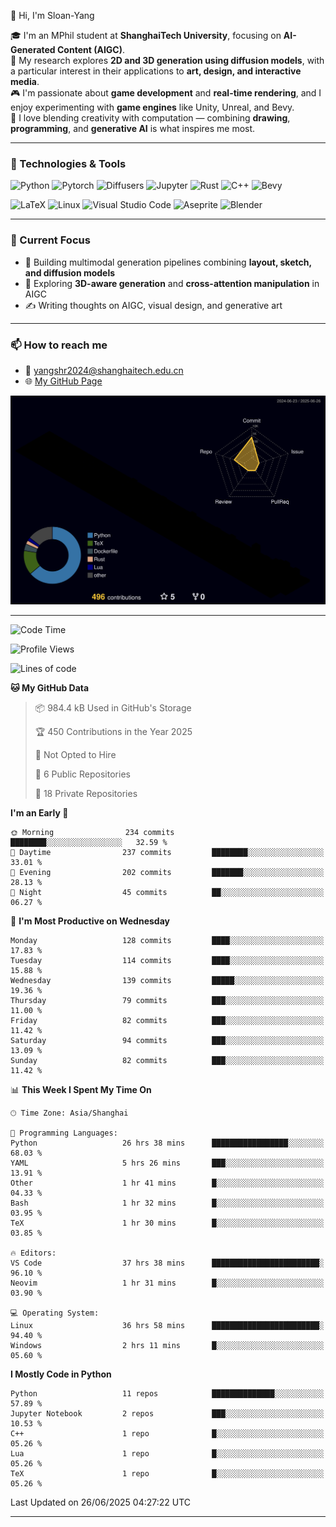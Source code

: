 👋 Hi, I'm Sloan-Yang

🎓 I'm an MPhil student at **ShanghaiTech University**, focusing on **AI-Generated Content (AIGC)**.  
🧠 My research explores **2D and 3D generation using diffusion models**, with a particular interest in their applications to **art, design, and interactive media**.  
🎮 I'm passionate about **game development** and **real-time rendering**, and I enjoy experimenting with **game engines** like Unity, Unreal, and Bevy.  
🎨 I love blending creativity with computation — combining **drawing**, **programming**, and **generative AI** is what inspires me most.

---

### 🧰 Technologies & Tools

![Python](https://img.shields.io/badge/python-%233776AB.svg?style=for-the-badge&logo=python&logoColor=white)
![Pytorch](https://img.shields.io/badge/pytorch-%23EE4C2C.svg?style=for-the-badge&logo=pytorch&logoColor=white)
![Diffusers](https://img.shields.io/badge/diffusers-HuggingFace-yellow?style=for-the-badge&logo=huggingface&logoColor=black)
![Jupyter](https://img.shields.io/badge/Jupyter-%23F37626.svg?style=for-the-badge&logo=Jupyter&logoColor=white)
![Rust](https://img.shields.io/badge/Rust-%23000000.svg?style=for-the-badge&logo=rust&logoColor=white)
![C++](https://img.shields.io/badge/C++-%2300599C.svg?style=for-the-badge&logo=c%2B%2B&logoColor=white)
![Bevy](https://img.shields.io/badge/Bevy-000000.svg?style=for-the-badge&logo=bevy&logoColor=white)

![LaTeX](https://img.shields.io/badge/LaTeX-47A141?style=for-the-badge&logo=latex&logoColor=white)
![Linux](https://img.shields.io/badge/Linux-FCC624?style=for-the-badge&logo=linux&logoColor=black)
![Visual Studio Code](https://img.shields.io/badge/VSCode-0078d7.svg?style=for-the-badge&logo=visual-studio-code&logoColor=white)
![Aseprite](https://img.shields.io/badge/Aseprite-FFFFFF?style=for-the-badge&logo=Aseprite&logoColor=%237D929E)
![Blender](https://img.shields.io/badge/Blender-F5792A?style=for-the-badge&logo=blender&logoColor=white)

---

### 🔭 Current Focus

- 🎨 Building multimodal generation pipelines combining **layout, sketch, and diffusion models**
- 🧪 Exploring **3D-aware generation** and **cross-attention manipulation** in AIGC
- ✍️ Writing thoughts on AIGC, visual design, and generative art

---

### 📫 How to reach me

- 📧 <a href="mailto:yangshr2024@shanghaitech.edu.cn">yangshr2024@shanghaitech.edu.cn</a>
- 🌐 [My GitHub Page](https://sloan-yang.github.io)  



![3D Profile](https://raw.githubusercontent.com/Sloan-Yang/Sloan-Yang/main/profile-3d-contrib/profile-night-rainbow.svg)

---


<!--START_SECTION:waka-->
![Code Time](http://img.shields.io/badge/Code%20Time-278%20hrs%2024%20mins-blue)

![Profile Views](http://img.shields.io/badge/Profile%20Views-4-blue)

![Lines of code](https://img.shields.io/badge/From%20Hello%20World%20I%27ve%20Written-2.0%20million%20lines%20of%20code-blue)

**🐱 My GitHub Data** 

> 📦 984.4 kB Used in GitHub's Storage 
 > 
> 🏆 450 Contributions in the Year 2025
 > 
> 🚫 Not Opted to Hire
 > 
> 📜 6 Public Repositories 
 > 
> 🔑 18 Private Repositories 
 > 
**I'm an Early 🐤** 

```text
🌞 Morning                234 commits         ████████░░░░░░░░░░░░░░░░░   32.59 % 
🌆 Daytime                237 commits         ████████░░░░░░░░░░░░░░░░░   33.01 % 
🌃 Evening                202 commits         ███████░░░░░░░░░░░░░░░░░░   28.13 % 
🌙 Night                  45 commits          ██░░░░░░░░░░░░░░░░░░░░░░░   06.27 % 
```
📅 **I'm Most Productive on Wednesday** 

```text
Monday                   128 commits         ████░░░░░░░░░░░░░░░░░░░░░   17.83 % 
Tuesday                  114 commits         ████░░░░░░░░░░░░░░░░░░░░░   15.88 % 
Wednesday                139 commits         █████░░░░░░░░░░░░░░░░░░░░   19.36 % 
Thursday                 79 commits          ███░░░░░░░░░░░░░░░░░░░░░░   11.00 % 
Friday                   82 commits          ███░░░░░░░░░░░░░░░░░░░░░░   11.42 % 
Saturday                 94 commits          ███░░░░░░░░░░░░░░░░░░░░░░   13.09 % 
Sunday                   82 commits          ███░░░░░░░░░░░░░░░░░░░░░░   11.42 % 
```


📊 **This Week I Spent My Time On** 

```text
🕑︎ Time Zone: Asia/Shanghai

💬 Programming Languages: 
Python                   26 hrs 38 mins      █████████████████░░░░░░░░   68.03 % 
YAML                     5 hrs 26 mins       ███░░░░░░░░░░░░░░░░░░░░░░   13.91 % 
Other                    1 hr 41 mins        █░░░░░░░░░░░░░░░░░░░░░░░░   04.33 % 
Bash                     1 hr 32 mins        █░░░░░░░░░░░░░░░░░░░░░░░░   03.95 % 
TeX                      1 hr 30 mins        █░░░░░░░░░░░░░░░░░░░░░░░░   03.85 % 

🔥 Editors: 
VS Code                  37 hrs 38 mins      ████████████████████████░   96.10 % 
Neovim                   1 hr 31 mins        █░░░░░░░░░░░░░░░░░░░░░░░░   03.90 % 

💻 Operating System: 
Linux                    36 hrs 58 mins      ████████████████████████░   94.40 % 
Windows                  2 hrs 11 mins       █░░░░░░░░░░░░░░░░░░░░░░░░   05.60 % 
```

**I Mostly Code in Python** 

```text
Python                   11 repos            ██████████████░░░░░░░░░░░   57.89 % 
Jupyter Notebook         2 repos             ███░░░░░░░░░░░░░░░░░░░░░░   10.53 % 
C++                      1 repo              █░░░░░░░░░░░░░░░░░░░░░░░░   05.26 % 
Lua                      1 repo              █░░░░░░░░░░░░░░░░░░░░░░░░   05.26 % 
TeX                      1 repo              █░░░░░░░░░░░░░░░░░░░░░░░░   05.26 % 
```




 Last Updated on 26/06/2025 04:27:22 UTC
<!--END_SECTION:waka-->

---






